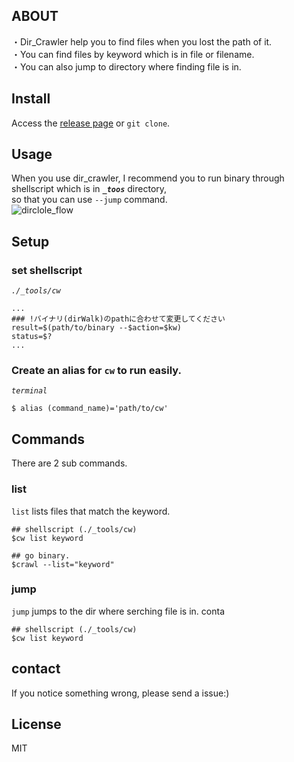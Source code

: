 ## ABOUT
・Dir_Crawler help you to find files when you lost the path of it.   
・You can find files by keyword which is in file or filename.  
・You can also jump to directory where finding file is in.  

## Install
Access the [release page](https://github.com/mox692/ChromeExtention_SettingTimer/releases) or `git clone`.  

## Usage
When you use dir_crawler, I recommend you to run binary through shellscript which is in ***`_toos`*** directory,  
so that you can use `--jump` command.  
![dirclole_flow](https://user-images.githubusercontent.com/55653825/98936227-0653b200-2528-11eb-82af-bf1058a283e9.png)  

## Setup

### set shellscript   
*`./_tools/cw`*
```
...
### !バイナリ(dirWalk)のpathに合わせて変更してください 
result=$(path/to/binary --$action=$kw)
status=$? 
...
```

### Create an alias for `cw` to run easily.  
*`terminal`*
```
$ alias (command_name)='path/to/cw'
```

## Commands
There are 2 sub commands.  

### list
`list` lists files that match the keyword.  
```
## shellscript (./_tools/cw)
$cw list keyword

## go binary. 
$crawl --list="keyword"
```

### jump
`jump` jumps to the dir where serching file is in.  conta
```
## shellscript (./_tools/cw)
$cw list keyword
```

## contact
If you notice something wrong, please send a issue:)  

## License  
MIT

